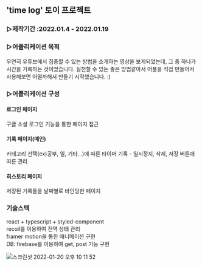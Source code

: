 ## 'time log' 토이 프로젝트

### ▷제작기간 :2022.01.4 - 2022.01.19

### ▷어플리케이션 목적

우연히 유튜브에서 집중할 수 있는 방법을 소개하는 영상을 보게되었는데, 그 중 하나가 시간을 기록하는 것이었습니다. 실천할 수 있는 좋은 방법같아서 어플을 직접 만들어서 사용해보면 어떨까해서 만들기 시작했습니다. :)

### ▷어플리케이션 구성

#### 로그인 페이지

구글 소셜 로그인 기능을 통한 페이지 접근

#### 기록 페이지(메인)

카테고리 선택(ex)공부, 일, 기타...)에 따른 타이머 기록 - 일시정지, 삭제, 저장 버튼에 따른 관리

#### 히스토리 페이지

저장된 기록들을 날짜별로 바인딩한 페이지

### 기술스텍

react + typescript + styled-component <br/>
recoil를 이용하여 전역 상태 관리 <br/>
framer motion을 통한 애니메이션 구현 <br/>
DB: firebase를 이용하여 get, post 기능 구현

![스크린샷 2022-01-20 오후 10 11 52](https://user-images.githubusercontent.com/68534900/150345831-cb8cb1e0-25d4-4a13-a05a-7ecaf6b88436.png)
